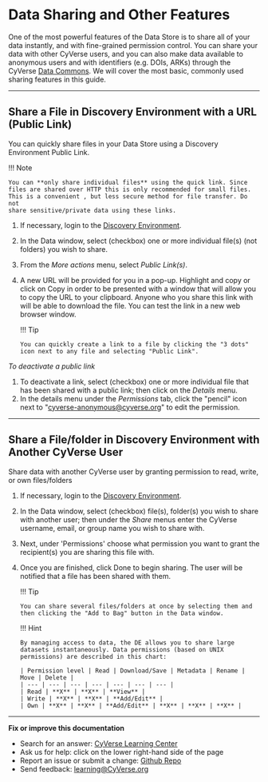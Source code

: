 # Data Sharing and Other Features

One of the most powerful features of the Data Store is to share all of
your data instantly, and with fine-grained permission control. You can
share your data with other CyVerse users, and you can also make data
available to anonymous users and with identifiers (e.g. DOIs, ARKs)
through the CyVerse [Data Commons](https://wiki.cyverse.org/wiki/display/DC/Data+Commons+Home). We will cover the most basic, commonly used sharing features in this guide.

------------------------------------------------------------------------

## Share a File in Discovery Environment with a URL (Public Link)

You can quickly share files in your Data Store using a Discovery
Environment Public Link.

!!! Note

    You can **only share individual files** using the quick link. Since
    files are shared over HTTP this is only recommended for small files.
    This is a convenient , but less secure method for file transfer. Do not
    share sensitive/private data using these links.

1.  If necessary, login to the [Discovery Environment](https://de.cyverse.org/de/).

2.  In the Data window, select (checkbox) one or more individual file(s)
    (not folders) you wish to share.

3.  From the *More actions* menu, select *Public Link(s)*.

4.  A new URL will be provided for you in a pop-up. Highlight and copy
    or click on Copy in order to be presented with a window that will
    allow you to copy the URL to your clipboard. Anyone who you share
    this link with will be able to download the file. You can test the
    link in a new web browser window.

    !!! Tip

        You can quickly create a link to a file by clicking the "3 dots"
        icon next to any file and selecting "Public Link".

*To deactivate a public link*

1.  To deactivate a link, select (checkbox) one or more individual file
    that has been shared with a public link; then click on the *Details*
    menu.
2.  In the details menu under the *Permissions* tab, click the
    "pencil" icon next to "cyverse-anonymous@cyverse.org" to edit
    the permission.

------------------------------------------------------------------------

## Share a File/folder in Discovery Environment with Another CyVerse User

Share data with another CyVerse user by granting permission to read,
write, or own files/folders

1.  If necessary, login to the [Discovery Environment](https://de.cyverse.org/de/).

2.  In the Data window, select (checkbox) file(s), folder(s) you wish to
    share with another user; then under the *Share* menus enter the
    CyVerse username, email, or group name you wish to share with.

3.  Next, under 'Permissions' choose what permission you want to grant
    the recipient(s) you are sharing this file with.

4.  Once you are finished, click Done to begin sharing. The user will be
    notified that a file has been shared with them.

    !!! Tip

        You can share several files/folders at once by selecting them and
        then clicking the "Add to Bag" button in the Data window.

    !!! Hint

        By managing access to data, the DE allows you to share large
        datasets instantaneously. Data permissions (based on UNIX
        permissions) are described in this chart:

        | Permission level | Read | Download/Save | Metadata | Rename | Move | Delete |
        | --- | --- | --- | --- | --- | --- | --- |
        | Read | **X** | **X** | **View** |                      
        | Write | **X** | **X** | **Add/Edit** |
        | Own | **X** | **X** | **Add/Edit** | **X** | **X** | **X** |

------------------------------------------------------------------------

**Fix or improve this documentation**

-   Search for an answer: [CyVerse Learning Center](https://cyverse-learning-materials.github.io/learning-materials-home)
-   Ask us for help: click on the lower right-hand side of the page
-   Report an issue or submit a change: [Github Repo](https://github.com/CyVerse-learning-materials/data_store_guide)
-   Send feedback: [learning@CyVerse.org](learning@CyVerse.org)
